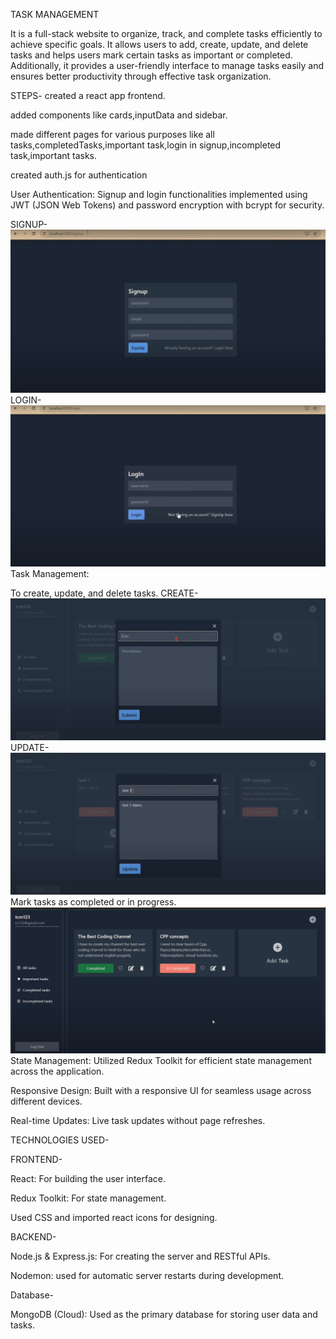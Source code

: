 TASK MANAGEMENT

It is a full-stack website to organize, track, and complete tasks efficiently to achieve specific goals. It allows users to add, create, update, and delete tasks and helps users mark certain tasks as important or completed. Additionally, it provides a user-friendly interface to manage tasks easily and ensures better productivity through effective task  organization.

STEPS-
created a react app frontend.

added components like cards,inputData and sidebar.

made different pages for various purposes like all tasks,completedTasks,important task,login in signup,incompleted task,important tasks.

created auth.js for authentication

User Authentication: Signup and login functionalities implemented using JWT (JSON Web Tokens) and password encryption with bcrypt for security.

SIGNUP-
![image_url](https://github.com/SuhaniBharti/TaskManagement/blob/66131bce09e5203e7702708cef7393289235377c/Screenshot%202024-11-15%20065747.png)
LOGIN-
![image_url](https://github.com/SuhaniBharti/TaskManagement/blob/874c15675c199f1fea02bf5f45652cf6026280b1/Screenshot%202024-11-15%20065900.png)
Task Management:

To create, update, and delete tasks.
CREATE-
![image_url](https://github.com/SuhaniBharti/TaskManagement/blob/1c469ebc8d505234b203432177052f3ad06e7c5d/ADD.png)
UPDATE-
![image_url](https://github.com/SuhaniBharti/TaskManagement/blob/4632b1f3a3732b239ecc40fa1d0ae7bfba9c00ad/update.png)
Mark tasks as completed or in progress.
![image_url](https://github.com/SuhaniBharti/TaskManagement/blob/fc3ef2d3ec4c978985e1ac29fb8c2c8df074b58b/Screenshot%202024-11-15%20070015.png)
State Management: Utilized Redux Toolkit for efficient state management across the application.

Responsive Design: Built with a responsive UI for seamless usage across different devices.

Real-time Updates: Live task updates without page refreshes.

TECHNOLOGIES USED-

FRONTEND-

React: For building the user interface.

Redux Toolkit: For state management.

Used CSS and imported react icons for designing.

BACKEND-

Node.js & Express.js: For creating the server and RESTful APIs.

Nodemon: used for automatic server restarts during development.

Database-

MongoDB (Cloud): Used as the primary database for storing user data and tasks.
